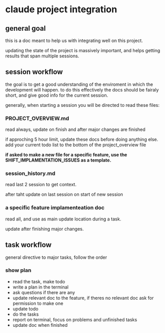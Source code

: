 
# claude project integration #

## general goal ## 

this is a doc meant to help us with integrating well on this project. 

updating the state of the project is massively important, and helps getting results that span multiple sessions.


## session workflow ## 

the goal is to get a good understanding of the enviroment in which the development will happen. to do this effectively the docs should be fairaly short, and give good info for the current session.

generally, when starting a session you will be directed to read these files:

### PROJECT_OVERVIEW.md ###

read always, update on finish and after major changes are finished



if approching 5 hour limit, update these docs before doing anything else. add your current todo list to the bottom of the project_overview file  

**if  asked to make a new file for a specific feature, use the SHIFT_IMPLAMENTATION_ISSUES as a template.**


### session_history.md ###

read last 2 session to get context.

after taht update on last session on start of new session

### a specific feature implamenteation doc ###

read all, and use as main update location during a task.

update after finishing major changes.

## task workflow ## 

general directive to major tasks, follow the order

### show plan ### 

- read the task, make todo 
- write a plan in the terminal 
- ask questions if there are any
- update relevant doc to the feature, if theres no relevant doc ask for permission to make one
- update todo 
- do the tasks 
- report on terminal, focus on problems and unfinished tasks   
- update doc when finished